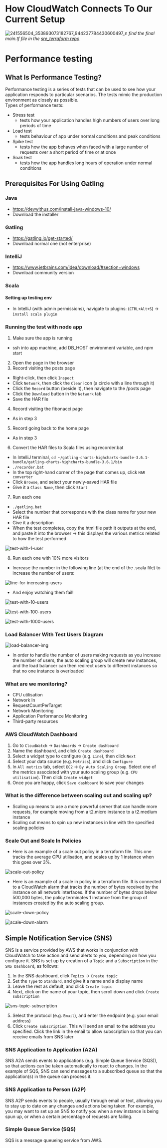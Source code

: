 # How CloudWatch Connects To Our Current Setup

![241556504_353893073182767_944237784430600497_n](https://user-images.githubusercontent.com/88166874/134310351-092e0bac-cfe5-47f7-9cc1-773410570554.jpg)
*find the final main.tf file in the [sre_terraform repo](https://github.com/am93596/sre_terraform)*

# Performance testing 
## What Is Performance Testing?
Performance testing is a series of tests that can be used to see how your application responds to particular scenarios. The tests mimic the production environment as closely as possible.  
Types of performance tests:
- Stress test
  - tests how your application handles high numbers of users over long periods of time
- Load test
  - tests behaviour of app under normal conditions and peak conditions
- Spike test
  - tests how the app behaves when faced with a large number of requests over a short period of time or at once
- Soak test
  - tests how the app handles long hours of operation under normal conditions

## Prerequisites For Using Gatling
### Java
- https://devwithus.com/install-java-windows-10/
- Download the installer
### Gatling
- https://gatling.io/get-started/
- Download normal one (not enterprise)
### IntelliJ
- https://www.jetbrains.com/idea/download/#section=windows
- Download community version
### Scala
#### Setting up testing env
- In IntelliJ (with admin permissions), navigate to plugins: (`CTRL+Alt+S`) -> `install scala plugin`

### Running the test with node app

1. Make sure the app is running  
- ssh into app machine, add DB_HOST environment variable, and npm start
2. Open the page in the browser  
3. Record visiting the posts page  
- Right-click, then click `Inspect`
- Click `Network`, then click the `Clear` icon (a circle with a line through it)
- Click the `Record` button (beside it), then navigate to the /posts page
- Click the `Download` button in the `Network` tab
- Save the HAR file
4. Record visiting the fibonacci page  
- As in step 3
5. Record going back to the home page  
- As in step 3
6. Convert the HAR files to Scala files using recorder.bat  
- In IntelliJ terminal, `cd ~/gatling-charts-highcharts-bundle-3.6.1-bundle/gatling-charts-highcharts-bundle-3.6.1/bin`
- `./recorder.bat`
- In the top right-hand corner of the page that comes up, click `HAR converter`
- Click `Browse`, and select your newly-saved HAR file
- Give it a `Class Name`, then click `Start`
7. Run each one  
- `./gatling.bat`
- Select the number that corresponds with the class name for your new HAR file
- Give it a description
- When the test completes, copy the html file path it outputs at the end, and paste it into the browser -> this displays the various metrics related to how the test performed

![test-with-1-user](https://user-images.githubusercontent.com/88166874/134039241-bd3b7413-0272-4828-89e3-c7647b2d1670.PNG)  

8. Run each one with 10% more visitors  
- Increase the number in the following line (at the end of the .scala file) to increase the number of users:  

![line-for-increasing-users](https://user-images.githubusercontent.com/88166874/134322063-04ce6edd-badb-4c79-a3ff-4aee5cc9052d.PNG)

- And enjoy watching them fail!  

![test-with-10-users](https://user-images.githubusercontent.com/88166874/134039282-5b46276b-bc19-40ec-954b-c2895f42dee6.PNG)  

![test-with-100-users](https://user-images.githubusercontent.com/88166874/134039316-92a9bdb9-7559-47bb-b55e-e67ece3f3b26.PNG)  

![test-with-1000-users](https://user-images.githubusercontent.com/88166874/134039329-b5322dca-76ed-4f2b-8d58-3a6b307c8448.PNG)

### Load Balancer With Test Users Diagram
![load-balancer-img](https://user-images.githubusercontent.com/88166874/134197989-d46a62fb-4552-4671-9bea-9604c7caec84.png)
- In order to handle the number of users making requests as you increase the number of users, the auto scaling group will create new instances, and the load balancer can then redirect users to different instances so that no one instance is overloaded

### What are we monitoring?
- CPU utilisation
- Network In
- RequestCountPerTarget
- Network Monitoring
- Application Performance Monitoring
- Third-party resources

### AWS CloudWatch Dashboard
1. Go to `CloudWatch` -> `Dashboards` -> `Create dashboard`  
2. Name the dashboard, and click `Create dashboard`  
3. Select a widget type to configure (e.g. `Line`), then click `Next`  
4. Select your data source (e.g. `Metrics`), and click `Configure`
5. In `All metrics` tab, select `EC2` -> `By Auto Scaling Group`. Select one of the metrics associated with your auto scaling group (e.g. `CPU utilisation`). Then click `Create widget`  
6. Once you are happy, click `Save dashboard` to save your changes

### What is the difference between scaling out and scaling up?
- Scaling up means to use a more powerful server that can handle more requests, for example moving from a t2.micro instance to a t2.medium instance
- Scaling out means to spin up new instances in line with the specified scaling policies

### Scale Out and Scale In Policies
- Here is an example of a scale out policy in a terraform file. This one tracks the average CPU utilisation, and scales up by 1 instance when this goes over 3%.

![scale-out-policy](https://user-images.githubusercontent.com/88166874/134338974-61aa82da-6396-441e-9689-df98e3b48526.PNG)

- Here is an example of a scale in policy in a terraform file. It is connected to a CloudWatch alarm that tracks the number of bytes received by the instance on all network interfaces. If the number of bytes drops below 500,000 bytes, the policy terminates 1 instance from the group of instances created by the auto scaling group.

![scale-down-policy](https://user-images.githubusercontent.com/88166874/134340393-0db2060b-2674-4522-bda2-4743c487afae.PNG)

![scale-down-alarm](https://user-images.githubusercontent.com/88166874/134340407-7f080ff9-f51d-4691-b132-e515ce0e3bf6.PNG)

## Simple Notification Service (SNS)
SNS is a service provided by AWS that works in conjunction with CloudWatch to take action and send alerts to you, depending on how you configure it. SNS is set up by creation of a `Topic` and a `Subscription` in the `SNS Dashboard`, as follows:  
1. In the SNS dashboard, click `Topics` -> `Create topic`  
2. Set the `Type` to `Standard`, and give it a name and a display name  
3. Leave the rest as default, and click `Create topic`
4. Next, click on the name of your topic, then scroll down and click `Create subscription`  

![sns-topic-subscription](https://user-images.githubusercontent.com/88166874/134347083-dfa560c1-d1f6-41cf-a897-1ca60247f285.PNG)  

5. Select the protocol (e.g. `Email`), and enter the endpoint (e.g. your email address)  
6. Click `Create subscription`. This will send an email to the address you specified. Click the link in the email to allow subscription so that you can receive emails from SNS later  

### SNS Application to Application (A2A)
SNS A2A sends events to applications (e.g. Simple Queue Service (SQS)), so that actions can be taken automatically to react to changes. In the example of SQS, SNS can send messages to a subscribed queue so that the application(s) in the queue can process it.

### SNS Application to Person (A2P)
SNS A2P sends events to people, usually through email or text, allowing you to stay up to date on any changes and actions being taken. For example, you may want to set up an SNS to notify you when a new instance is being spun up, or when a certain percentage of requests are failing.

### Simple Queue Service (SQS)
SQS is a message queueing service from AWS.
